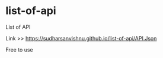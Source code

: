 # list-of-api
List of API


Link >> https://sudharsanvishnu.github.io/list-of-api/API.Json

Free to use
